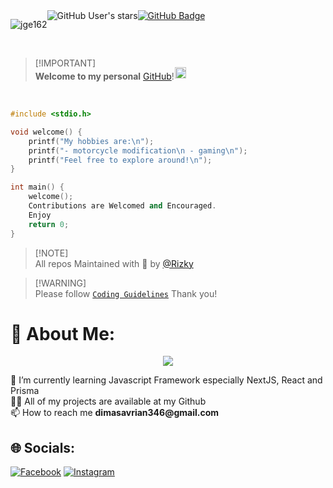 <div style="display: flex;">
<p align="left"> 
  <img src="https://komarev.com/ghpvc/?username=jge162&label=Profile%20views&color=0e75b6&style=flat" alt="jge162" /> 
</p><img src="https://img.shields.io/github/stars/jge162?style=social" alt="GitHub User's stars">
  <a href="https://github.com/hellookii?tab=followers"><img src="https://img.shields.io/github/followers/hellookii?label=Followers&style=social" alt="GitHub Badge"></a>
</div><br>

>[!IMPORTANT]\
>**Welcome to my personal** [GitHub](https://github.com/hellookii)!<img src="https://camo.githubusercontent.com/c05b8e6f41e6e75b664d121f193fc3640f21b5f8ea0182efab1d2a8204e59caf/68747470733a2f2f62696f2e6c696e6b63646e2e746f2f696e73746162696f2e63632f7374617469632f696d616765732f6261636b2f747769747465725f69636f6e2e706e67" align="bottom" height="18" width="18" style="max-width: 100%; position: relative; left: 1px; top: -2px;"> 

<br> <!-- Empty line -->

```CPP
#include <stdio.h>

void welcome() {
    printf("My hobbies are:\n");
    printf("- motorcycle modification\n - gaming\n");
    printf("Feel free to explore around!\n");
}

int main() {
    welcome();
    Contributions are Welcomed and Encouraged.
    Enjoy
    return 0;
}

```

>[!NOTE]\
>All repos Maintained with 💙 by [@Rizky](https://github.com/hellookii)

>[!WARNING]\
>Please follow [`Coding Guidelines`](https://github.com/hellookii/hellookii/blob/main/coding_guidelines.md) Thank you! 

# 💫 About Me:
<p align="center">
  <img src="https://github.com/FForFachriza/FForFachriza/assets/68158429/a767aecb-af5a-4b69-b2e0-a4a7817bb2d7"/>
</p>
🌱 I’m currently learning Javascript Framework especially NextJS, React and Prisma<br>👨‍💻 All of my projects are available at my Github<br> 📫 How to reach me <strong>dimasavrian346@gmail.com</strong>

## 🌐 Socials:
[![Facebook](https://img.shields.io/badge/Facebook-%231877F2.svg?logo=Facebook&logoColor=white)](https://facebook.com/dimasavrian.fachriza) [![Instagram](https://img.shields.io/badge/Instagram-%23E4405F.svg?logo=Instagram&logoColor=white)](https://instagram.com/fforfachriza) 
